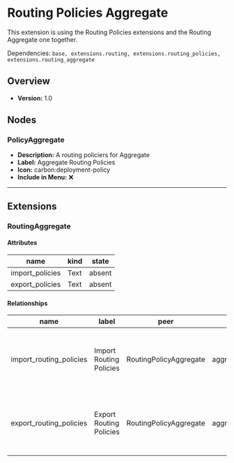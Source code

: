 # Routing Policies Aggregate

This extension is using the Routing Policies extensions and the Routing Aggregate one together.


Dependencies: `base, extensions.routing, extensions.routing_policies, extensions.routing_aggregate`
## Overview
- **Version:** 1.0
## Nodes
### **PolicyAggregate**
- **Description:** A routing policiers for Aggregate
- **Label:** Aggregate Routing Policies
- **Icon:** carbon:deployment-policy
- **Include in Menu:** ❌
---
## Extensions
### RoutingAggregate
#### Attributes
| name | kind | state |
| ---- | ---- | ----- |
| import_policies | Text | absent |
| export_policies | Text | absent |

#### Relationships
| name | label | peer | identifier | description | kind | cardinality |
| ---- | ----- | ---- | ---------- | ----------- | ---- | ----------- |
| import_routing_policies | Import Routing Policies | RoutingPolicyAggregate | aggregate__import_policies | The routing-policies used by this instance for import. | Generic | many |
| export_routing_policies | Export Routing Policies | RoutingPolicyAggregate | aggregate__export_policies | The routing-policies used by this instance for export. | Generic | many |
